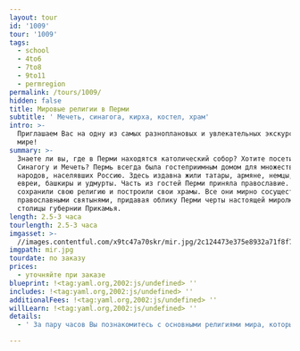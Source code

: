 ```yaml
---
layout: tour
id: '1009'
tour: '1009'
tags:
  - school
  - 4to6
  - 7to8
  - 9to11
  - permregion
permalink: /tours/1009/
hidden: false
title: Мировые религии в Перми
subtitle: ' Мечеть, синагога, кирха, костел, храм'
intro: >-
  Приглашаем Вас на одну из самых разноплановых и увлекательных экскурсий в
  мире!
summary: >-
  Знаете ли вы, где в Перми находятся католический собор? Хотите посетить
  Синагогу и Мечеть? Пермь всегда была гостеприимным домом для множества
  народов, населявших Россию. Здесь издавна жили татары, армяне, немцы, поляки,
  евреи, башкиры и удмурты. Часть из гостей Перми приняла православие. Другие
  сохранили свою религию и построили свои храмы. Все они мирно сосуществовали с
  православными святынями, придавая облику Перми черты настоящей миролюбивой
  столицы губернии Прикамья.
length: 2.5-3 часа
tourlength: 2.5-3 часа
imgasset: >-
  //images.contentful.com/x9tc47a70skr/mir.jpg/2c124473e375e8932a71f8f77f152c00/mir.jpg
imgpath: mir.jpg
tourdate: по заказу
prices:
  - уточняйте при заказе
blueprint: !<tag:yaml.org,2002:js/undefined> ''
includes: !<tag:yaml.org,2002:js/undefined> ''
additionalFees: !<tag:yaml.org,2002:js/undefined> ''
willLearn: !<tag:yaml.org,2002:js/undefined> ''
details:
  - ' За пару часов Вы познакомитесь с основными религиями мира, которые сформировали культурное наследие человечества – православие, католицизм, протестантизм, иудаизм и ислам. Побывав в костеле, синагоге, мечети, лютеранской кирхи и в и в православном храме Вы ощутите настоящую атмосферу религиозных обрядов. '

---
```

